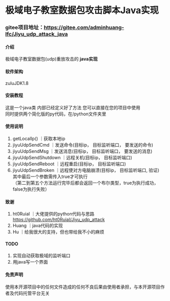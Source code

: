 # 极域电子教室数据包攻击脚本Java实现

### gitee项目地址：https://gitee.com/adminhuang-lfc/Jiyu_udp_attack_java

#### 介绍
极域电子教室数据包(udp)重放攻击的 **java实现** 

#### 软件架构
zuluJDK1.8

#### 安装教程

这是一个java类 内部已经定义好了方法 您可以直接在您的项目中使用<br>
同时提供两个简化版的py代码，在/python文件夹里

#### 使用说明

1.  getLocalIp() ｜获取本地ip<br>
2.  jiyuUdpSendCmd    ｜发送命令(目标ip， 目标监听端口， 要发送的命令)<br>
3.  jiyuUdpSendMsg    ｜发送消息(目标ip， 目标监听端口， 要发送的消息)<br>
4.  jiyuUdpSendShutdown           ｜远程关机(目标ip， 目标监听端口)<br>
5.  jiyuUdpSendReboot             ｜远程重启(目标ip， 目标监听端口)<br>
6.  jiyuUdpSendBroken    ｜远程使对方电脑崩溃(目标ip， 目标监听端口, 验证) 其中最后一个参数需传入true才可执行<br>
（第二到第五个方法运行完毕后都会返回一个布尔类型，true为执行成功，false为执行失败）

#### 致谢

1.  ht0Ruial    ｜大佬提供的python代码与思路   https://github.com/ht0Ruial/Jiyu_udp_attack<br>
2.  Huang       ｜java代码的实现<br>
3.  Hu          ｜给我很大的支持，但也带给我不小的麻烦<br>


#### TODO

1.  实现自动获取极域的监听端口
2.  用java写一个界面

#### 免责声明
使用本开源项目中的任何文件造成的任何不良后果由使用者承担，与本开源项目作者及代码托管平台无关

